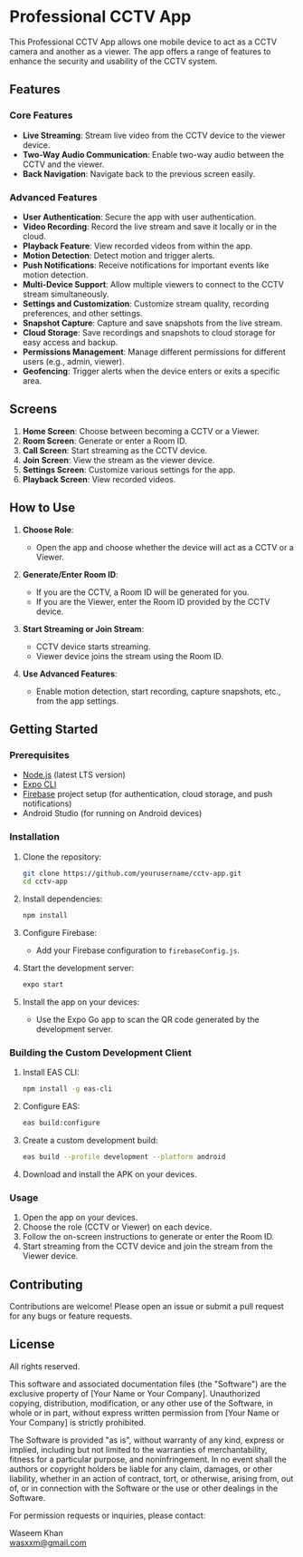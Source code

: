 # Professional CCTV App

This Professional CCTV App allows one mobile device to act as a CCTV camera and another as a viewer. The app offers a range of features to enhance the security and usability of the CCTV system.

## Features

### Core Features
- **Live Streaming**: Stream live video from the CCTV device to the viewer device.
- **Two-Way Audio Communication**: Enable two-way audio between the CCTV and the viewer.
- **Back Navigation**: Navigate back to the previous screen easily.

### Advanced Features
- **User Authentication**: Secure the app with user authentication.
- **Video Recording**: Record the live stream and save it locally or in the cloud.
- **Playback Feature**: View recorded videos from within the app.
- **Motion Detection**: Detect motion and trigger alerts.
- **Push Notifications**: Receive notifications for important events like motion detection.
- **Multi-Device Support**: Allow multiple viewers to connect to the CCTV stream simultaneously.
- **Settings and Customization**: Customize stream quality, recording preferences, and other settings.
- **Snapshot Capture**: Capture and save snapshots from the live stream.
- **Cloud Storage**: Save recordings and snapshots to cloud storage for easy access and backup.
- **Permissions Management**: Manage different permissions for different users (e.g., admin, viewer).
- **Geofencing**: Trigger alerts when the device enters or exits a specific area.

## Screens

1. **Home Screen**: Choose between becoming a CCTV or a Viewer.
2. **Room Screen**: Generate or enter a Room ID.
3. **Call Screen**: Start streaming as the CCTV device.
4. **Join Screen**: View the stream as the viewer device.
5. **Settings Screen**: Customize various settings for the app.
6. **Playback Screen**: View recorded videos.

## How to Use

1. **Choose Role**:
   - Open the app and choose whether the device will act as a CCTV or a Viewer.

2. **Generate/Enter Room ID**:
   - If you are the CCTV, a Room ID will be generated for you.
   - If you are the Viewer, enter the Room ID provided by the CCTV device.

3. **Start Streaming or Join Stream**:
   - CCTV device starts streaming.
   - Viewer device joins the stream using the Room ID.

4. **Use Advanced Features**:
   - Enable motion detection, start recording, capture snapshots, etc., from the app settings.

## Getting Started

### Prerequisites

- [Node.js](https://nodejs.org/) (latest LTS version)
- [Expo CLI](https://docs.expo.dev/get-started/installation/)
- [Firebase](https://firebase.google.com/) project setup (for authentication, cloud storage, and push notifications)
- Android Studio (for running on Android devices)

### Installation

1. Clone the repository:
   ```sh
   git clone https://github.com/yourusername/cctv-app.git
   cd cctv-app
   ```

2. Install dependencies:
   ```sh
   npm install
   ```

3. Configure Firebase:
   - Add your Firebase configuration to `firebaseConfig.js`.

4. Start the development server:
   ```sh
   expo start
   ```

5. Install the app on your devices:
   - Use the Expo Go app to scan the QR code generated by the development server.

### Building the Custom Development Client

1. Install EAS CLI:
   ```sh
   npm install -g eas-cli
   ```

2. Configure EAS:
   ```sh
   eas build:configure
   ```

3. Create a custom development build:
   ```sh
   eas build --profile development --platform android
   ```

4. Download and install the APK on your devices.

### Usage

1. Open the app on your devices.
2. Choose the role (CCTV or Viewer) on each device.
3. Follow the on-screen instructions to generate or enter the Room ID.
4. Start streaming from the CCTV device and join the stream from the Viewer device.

## Contributing

Contributions are welcome! Please open an issue or submit a pull request for any bugs or feature requests.

## License

All rights reserved.

This software and associated documentation files (the "Software") are the exclusive property of [Your Name or Your Company]. Unauthorized copying, distribution, modification, or any other use of the Software, in whole or in part, without express written permission from [Your Name or Your Company] is strictly prohibited.

The Software is provided "as is", without warranty of any kind, express or implied, including but not limited to the warranties of merchantability, fitness for a particular purpose, and noninfringement. In no event shall the authors or copyright holders be liable for any claim, damages, or other liability, whether in an action of contract, tort, or otherwise, arising from, out of, or in connection with the Software or the use or other dealings in the Software.

For permission requests or inquiries, please contact:

Waseem Khan<br>
wasxxm@gmail.com
